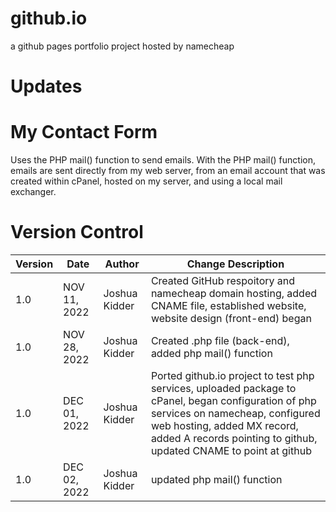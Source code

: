 # github.io
a github pages portfolio project hosted by namecheap

# Updates
<!--Currently undergoing a stylesheet three-band for HTML, CSS, and JavaScript sections to separate
into individual slice files-->

# My Contact Form
<!--Currently in TEST PHASE. It takes 48hrs or longer to propogate the network, when a change to the php file is made, for php services to automate the email sending process-->

Uses the PHP mail() function to send emails. With the PHP mail() function, emails are sent 
directly from my web server, from an email account that was created within cPanel, hosted
on my server, and using a local mail exchanger.

# Version Control

Version      | Date          | Author        | Change Description |
------------ | ------------- | ------------- | ------------------ |
1.0          | NOV 11, 2022  | Joshua Kidder | Created GitHub respoitory and namecheap domain hosting, added CNAME file, established website, website design (front-end) began
1.0          | NOV 28, 2022  | Joshua Kidder | Created .php file (back-end), added php mail() function
1.0          | DEC 01, 2022  | Joshua Kidder | Ported github.io project to test php services, uploaded package to cPanel, began configuration of php services on namecheap, configured web hosting, added MX record, added A records pointing to github, updated CNAME to point at github
1.0          | DEC 02, 2022  | Joshua Kidder | updated php mail() function
